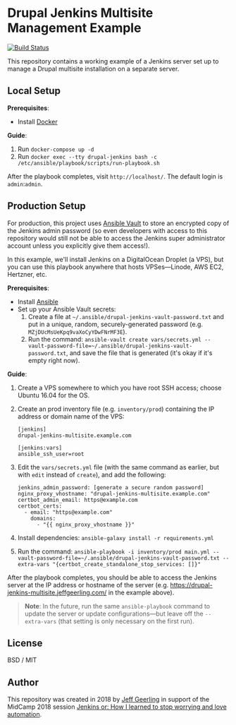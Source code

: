 # Drupal Jenkins Multisite Management Example

[![Build Status](https://travis-ci.org/geerlingguy/drupal-jenkins-multisite.svg?branch=master)](https://travis-ci.org/geerlingguy/drupal-jenkins-multisite)

This repository contains a working example of a Jenkins server set up to manage a Drupal multisite installation on a separate server.

## Local Setup

**Prerequisites**:

  - Install [Docker](https://docs.docker.com/install/)

**Guide**:

  1. Run `docker-compose up -d`
  2. Run `docker exec --tty drupal-jenkins bash -c /etc/ansible/playbook/scripts/run-playbook.sh`

After the playbook completes, visit `http://localhost/`. The default login is `admin`:`admin`.

## Production Setup

For production, this project uses [Ansible Vault](http://docs.ansible.com/ansible/2.4/vault.html) to store an encrypted copy of the Jenkins admin password (so even developers with access to this repository would still not be able to access the Jenkins super administrator account unless you explicitly give them access!).

In this example, we'll install Jenkins on a DigitalOcean Droplet (a VPS), but you can use this playbook anywhere that hosts VPSes—Linode, AWS EC2, Hertzner, etc.

**Prerequisites**:

  - Install [Ansible](http://docs.ansible.com/ansible/latest/intro_installation.html)
  - Set up your Ansible Vault secrets:
    1. Create a file at `~/.ansible/drupal-jenkins-vault-password.txt` and put in a unique, random, securely-generated password (e.g. `MZjDUcMsUeKpq9vaXoCyYDwFNrMF3E`).
    2. Run the command: `ansible-vault create vars/secrets.yml --vault-password-file=~/.ansible/drupal-jenkins-vault-password.txt`, and save the file that is generated (it's okay if it's empty right now).

**Guide**:

  1. Create a VPS somewhere to which you have root SSH access; choose Ubuntu 16.04 for the OS.
  1. Create an prod inventory file (e.g. `inventory/prod`) containing the IP address or domain name of the VPS:

         [jenkins]
         drupal-jenkins-multisite.example.com
         
         [jenkins:vars]
         ansible_ssh_user=root

  1. Edit the `vars/secrets.yml` file (with the same command as earlier, but with `edit` instead of `create`), and add the following:

         jenkins_admin_password: [generate a secure random password]
         nginx_proxy_vhostname: "drupal-jenkins-multisite.example.com"
         certbot_admin_email: https@example.com
         certbot_certs:
           - email: "https@example.com"
             domains:
               - "{{ nginx_proxy_vhostname }}"

  1. Install dependencies: `ansible-galaxy install -r requirements.yml`
  1. Run the command: `ansible-playbook -i inventory/prod main.yml --vault-password-file=~/.ansible/drupal-jenkins-vault-password.txt --extra-vars "{certbot_create_standalone_stop_services: []}"`

After the playbook completes, you should be able to access the Jenkins server at the IP address or hostname of the server (e.g. https://drupal-jenkins-multisite.jeffgeerling.com/ in the example above).

> **Note**: In the future, run the same `ansible-playbook` command to update the server or update configurations—but leave off the `--extra-vars` (that setting is only necessary on the first run).

## License

BSD / MIT

## Author

This repository was created in 2018 by [Jeff Geerling](https://www.jeffgeerling.com) in support of the MidCamp 2018 session [Jenkins or: How I learned to stop worrying and love automation](https://www.midcamp.org/topic/jenkins-or-how-i-learned-stop-worrying-and-love-automation).
